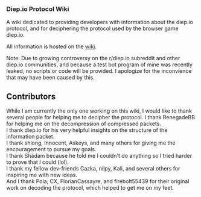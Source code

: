 ### Diep.io Protocol Wiki
A wiki dedicated to providing developers with information about the diep.io protocol, and for deciphering the protocol used by the browser game diep.io.

All information is hosted on the [wiki](https://github.com/HueHanaejistla/diep.io-protocol-wiki/wiki).

Note: Due to growing controversy on the r/diep.io subreddit and other diep.io communities, and because a test bot program of mine was recently leaked, no scripts or code will be provided. I apologize for the inconvience that may have been caused by this.

## Contributors
While I am currently the only one working on this wiki, I would like to thank several people for helping me to decipher the protocol.
I thank RenegadeBB for helping me on the decompression of compressed packets. <br/>
I thank diep.io for his very helpful insights on the structure of the information packet. <br/>
I thank shlong, Innocent, Askeys, and many others for giving me the encouragement to pursue my goals. <br/>
I thank Shädam because he told me I couldn't do anything so I tried harder to prove that I could (lol). <br/>
I thank my fellow dev-friends Cazka, nilpy, Kali, and several others for inspiring me with new ideas. <br/>
And I thank Pola, CX, FlorianCassayre, and firebolt55439 for their original work on decoding the protocol, which helped to get me on my feet.
